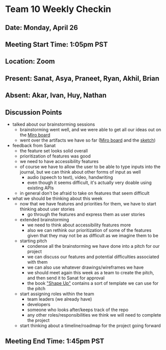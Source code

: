 # Team 10 Weekly Checkin
## Date: Monday, April 26
## Meeting Start Time: 1:05pm PST
## Location: Zoom
## Present: Sanat, Asya, Praneet, Ryan, Akhil, Brian
## Absent: Akar, Ivan, Huy, Nathan
## Discussion Points
- talked about our brainstorming sessions
  - brainstorming went well, and we were able to get all our ideas out on the [Miro board](https://miro.com/app/board/o9J_lI_Oubw=/)
  - went over the artifacts we have so far ([Miro board](https://miro.com/app/board/o9J_lI_Oubw=/) and the [sketch](/specs/brainstorm/BuJo_sketch.pdf))
- feedback from Sanat
  - the feature set looks solid overall
  - prioritization of features was good
  - we need to have accessibility features
  - of course we have to allow the user to be able to type inputs into the journal, but we can think about other forms of input as well
    - audio (speech to text), video, handwriting
    - even though it seems difficult, it's actually very doable using existing APIs
  - in general don't be afraid to take on features that seem difficult
- what we should be thinking about this week
  - now that we have features and priorities for them, we have to start thinking about user stories
    - go through the features and express them as user stories
  - extended brainstorming
    - we need to think about accessibility features more 
    - also we can rethink our prioritization of some of the features given that they may not be as difficult as we imagine them to be
  - starting pitch
    - condense all the brainstorming we have done into a pitch for our project
    - we can discuss our features and potential difficulties associated with them
    - we can also use whatever drawings/wireframes we have 
    - we should meet again this week as a team to create the pitch, and then send it to Sanat for approval
    - the book ["Shape Up"](https://basecamp.com/shapeup) contains a sort of template we can use for the pitch
  - start assigning roles within the team
    - team leaders (we already have)
    - developers
    - someone who looks after/keeps track of the repo
    - any other roles/responsibilities we think we will need to complete the project
  - start thinking about a timeline/roadmap for the project going forward
## Meeting End Time: 1:45pm PST